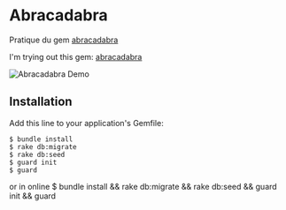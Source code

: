 # Abracadabra

Pratique du gem  [abracadabra](https://github.com/sadiqmmm/abracadabra)

I'm trying out this gem: [abracadabra](https://github.com/sadiqmmm/abracadabra)

![Abracadabra Demo](http://recordit.co/CbgPTahYix.gif "Abracadabra Demo")

## Installation

Add this line to your application's Gemfile:

    $ bundle install
    $ rake db:migrate
    $ rake db:seed
    $ guard init
    $ guard

or in online
	$ bundle install && rake db:migrate && rake db:seed && guard init && guard
